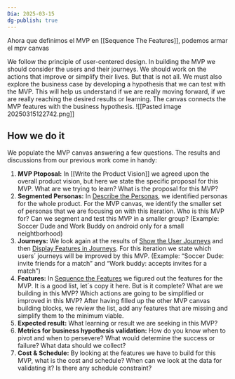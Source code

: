 ```yaml
---
Dia: 2025-03-15
dg-publish: true
---
```

Ahora que definimos el MVP en [[Sequence The Features]], podemos armar el mpv canvas

We follow the principle of user-centered design. In building the MVP we should consider the users and their journeys. We should work on the actions that improve or simplify their lives. But that is not all. We must also explore the business case by developing a hypothesis that we can test with the MVP. This will help us understand if we are really moving forward, if we are really reaching the desired results or learning. The canvas connects the MVP features with the business hypothesis.
![[Pasted image 20250315122742.png]]


## How we do it

We populate the MVP canvas answering a few questions. The results and discussions from our previous work come in handy:

1. **MVP Ptoposal:** In [[Write the Product Vision]] we agreed upon the overall product vision, but here we state the specific proposal for this MVP. What are we trying to learn? What is the proposal for this MVP?
2. **Segmented Personas:** In [Describe the Personas](https://martinfowler.com/articles/lean-inception/describe-personas.html), we identified personas for the whole product. For the MVP canvas, we identify the smaller set of personas that we are focusing on with this iteration. Who is this MVP for? Can we segment and test this MVP in a smaller group? (Example: Soccer Dude and Work Buddy on android only for a small neightborhood)
3. **Journeys:** We look again at the results of [Show the User Journeys](https://martinfowler.com/articles/lean-inception/show-user-journeys.html) and then [Display Features in Journeys](https://martinfowler.com/articles/lean-inception/display-features-in-journeys.html). For this iteration we state which users´ journeys will be improved by this MVP. (Example: “Soccer Dude: invite friends for a match” and “Work buddy: accepts invites for a match”)
4. **Features:** In [Sequence the Features](https://martinfowler.com/articles/lean-inception/define-sequence.html) we figured out the features for the MVP. It is a good list, let´s copy it here. But is it complete? What are we building in this MVP? Which actions are going to be simplified or improved in this MVP? After having filled up the other MVP canvas building blocks, we review the list, add any features that are missing and simplify them to the minimum viable.
5. **Expected result:** What learning or result we are seeking in this MVP?
6. **Metrics for business hypothesis validation:** How do you know when to pivot and when to persevere? What would determine the success or failure? What data should we collect?
7. **Cost & Schedule:** By looking at the features we have to build for this MVP, what is the cost and schedule? When can we look at the data for validating it? Is there any schedule constraint?